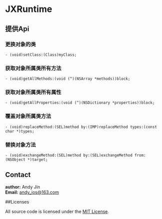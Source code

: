 # JXRuntime

## 提供Api

### 更换对象的类

	- (void)setClass:(Class)myClass;

### 获取对象所属类所有方法

	- (void)getAllMethods:(void (^)(NSArray *methods))block;

### 获取对象所属类所有属性

	- (void)getAllProperties:(void (^)(NSDictionary *properties))block;

### 覆盖对象所属类方法

	- (void)replaceMethod:(SEL)method by:(IMP)replaceMethod types:(const char *)types;

### 替换对象方法

	- (void)exchangeMethod:(SEL)method by:(SEL)exchangeMethod from:(NSObject *)target;
	
## Contact

**author:** Andy Jin  
**Email:** andy_ios@163.com

##Licenses

All source code is licensed under the [MIT License](https://github.com/andy0323/JXAddressBook/blob/master/LICENSE).

